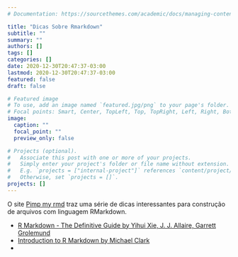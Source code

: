```yaml
---
# Documentation: https://sourcethemes.com/academic/docs/managing-content/

title: "Dicas Sobre Rmarkdown"
subtitle: ""
summary: ""
authors: []
tags: []
categories: []
date: 2020-12-30T20:47:37-03:00
lastmod: 2020-12-30T20:47:37-03:00
featured: false
draft: false

# Featured image
# To use, add an image named `featured.jpg/png` to your page's folder.
# Focal points: Smart, Center, TopLeft, Top, TopRight, Left, Right, BottomLeft, Bottom, BottomRight.
image:
  caption: ""
  focal_point: ""
  preview_only: false

# Projects (optional).
#   Associate this post with one or more of your projects.
#   Simply enter your project's folder or file name without extension.
#   E.g. `projects = ["internal-project"]` references `content/project/deep-learning/index.md`.
#   Otherwise, set `projects = []`.
projects: []
---
```



O site [Pimp my rmd](https://holtzy.github.io/Pimp-my-rmd/#hide_code) traz uma série de dicas interessantes para construção de arquivos com linguagem RMarkdown. 


+ [R Markdown - The Definitive Guide by Yihui Xie, J. J. Allaire, Garrett Grolemund](https://bookdown.org/yihui/rmarkdown/)
+ [Introduction to R Markdown by Michael Clark](https://m-clark.github.io/Introduction-to-Rmarkdown/customization.html#html-css)
+ 